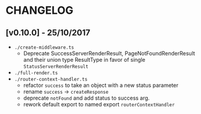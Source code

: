 # CHANGELOG

## [v0.10.0] - 25/10/2017
- `./create-middleware.ts`
  - Deprecate SuccessServerRenderResult, PageNotFoundRenderResult and their union type ResultType in favor of single `StatusServerRenderResult`
- `./full-render.ts`
- `./router-context-handler.ts`
  - refactor `success` to take an object with a new status parameter
  - rename `success` -> `createResponse`
  - deprecate `notFound` and add status to success arg.
  - rework default export to named export `routerContextHandler`